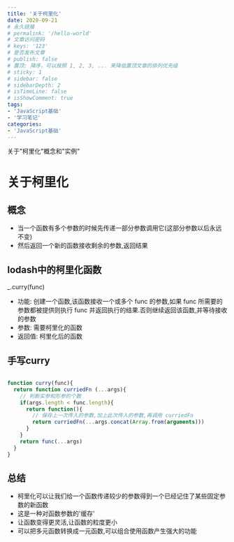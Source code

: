 ```yaml
---
title: '关于柯里化'
date: 2020-09-21
# 永久链接
# permalink: '/hello-world'
# 文章访问密码
# keys: '123'
# 是否发布文章
# publish: false
# 置顶: 降序，可以按照 1, 2, 3, ... 来降低置顶文章的排列优先级
# sticky: 1
# sidebar: false
# sidebarDepth: 2
# isTimeLine: false
# isShowComment: true
tags:
- 'JavaScript基础'
- '学习笔记'
categories:
- 'JavaScript基础'
---
```


关于"柯里化"概念和"实例"

<!-- more -->

# 关于柯里化

## 概念

- 当一个函数有多个参数的时候先传递一部分参数调用它(这部分参数以后永远不变)
- 然后返回一个新的函数接收剩余的参数,返回结果

## lodash中的柯里化函数

_.curry(func)

- 功能: 创建一个函数,该函数接收一个或多个 func 的参数,如果 func 所需要的参数都被提供则执行 func 并返回执行的结果.否则继续返回该函数,并等待接收的参数
- 参数: 需要柯里化的函数
- 返回值: 柯里化后的函数

## 手写curry

```js

function curry(func){
  return function curriedFn (...args){
    // 判断实参和形参的个数
    if(args.length < func.length){
      return function(){
        // 保存上一次传入的参数,加上此次传入的参数,再调用 curriedFn
        return curriedFn(...args.concat(Array.from(arguments)))
      }
    }
    return func(...args)
  }
}
```

## 总结

- 柯里化可以让我们给一个函数传递较少的参数得到一个已经记住了某些固定参数的新函数
- 这是一种对函数参数的'缓存'
- 让函数变得更灵活,让函数的粒度更小
- 可以把多元函数转换成一元函数,可以组合使用函数产生强大的功能